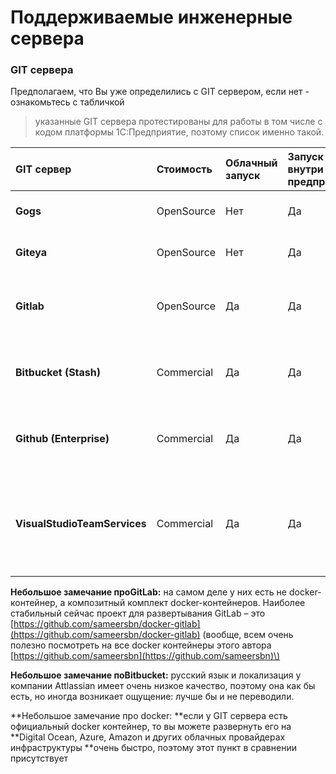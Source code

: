 # Поддерживаемые инженерные сервера

### GIT сервера

Предполагаем, что Вы уже определились с GIT сервером, если нет - ознакомьтесь с табличкой

> указанные GIT сервера протестированы для работы в том числе с кодом платформы 1С:Предприятие, поэтому список именно такой.

| **GIT сервер** | **Стоимость** | **Облачный запуск** | **Запуск внутри предприятия** | **Docker контейнер** | **RU\_RU** | **Минусы** | **Плюсы** |
| :--- | :--- | :--- | :--- | :--- | :--- | :--- | :--- |
| **Gogs** | OpenSource | Нет | Да | Да | Да | Один автор Медленно развивается | Стабильный |
| **Giteya** | OpenSource | Нет | Да | Да | Да | Стабильность неизвестна | Форк GOGS быстро развивается |
| **Gitlab** | OpenSource | Да | Да | Да | Нет | Поддержка i18n отсутствует | Содержит все нужные функции и даже Scrum доски |
| **Bitbucket** **\(Stash\)** | Commercial | Да | Да | Нет | Типа ДА | Все, к чему прикасается Attlassian, получается как JIRA | Есть бесплатные приватные репозитории |
| **Github \(Enterprise\)** | Commercial | Да | Да | Нет | Нет | Поддержка i18n отсутствует | Это же GITHUB Карл!!! Тысячи плюсов. |
| **VisualStudioTeamServices** | Commercial | Да | Да | Нет | Да | Отдельно от экосистемы VSTS не разворачивается. Реализация Microsoft отличается от linux мира ;-\) | Стабильный как и всё от Microsoft |

**Небольшое замечание проGitLab:** на самом деле у них есть не docker-контейнер, а композитный комплект docker-контейнеров. Наиболее стабильный сейчас проект для развертывания GitLab – это [https://github.com/sameersbn/docker-gitlab](https://github.com/sameersbn/docker-gitlab) \(вообще, всем очень полезно посмотреть на все docker контейнеры этого автора [https://github.com/sameersbn](https://github.com/sameersbn)\)

**Небольшое замечание поBitbucket:** русский язык и локализация у компании Attlassian имеет очень низкое качество, поэтому она как бы есть, но иногда возникает ощущение: лучше бы и не переводили.

**Небольшое замечание про docker: **если у GIT сервера есть официальный docker контейнер, то вы можете развернуть его на **Digital Ocean, Azure, Amazon и других облачных провайдерах инфраструктуры **очень быстро, поэтому этот пункт в сравнении присутствует


